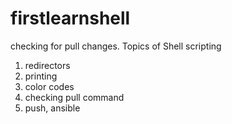 # firstlearnshell
checking for pull changes.
Topics of Shell scripting
1) redirectors
2) printing
3) color codes
4) checking pull command
5) push, ansible